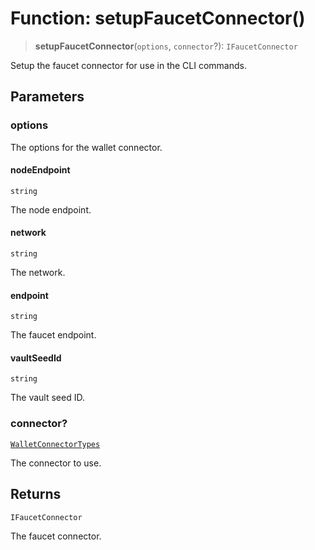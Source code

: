 # Function: setupFaucetConnector()

> **setupFaucetConnector**(`options`, `connector`?): `IFaucetConnector`

Setup the faucet connector for use in the CLI commands.

## Parameters

### options

The options for the wallet connector.

#### nodeEndpoint

`string`

The node endpoint.

#### network

`string`

The network.

#### endpoint

`string`

The faucet endpoint.

#### vaultSeedId

`string`

The vault seed ID.

### connector?

[`WalletConnectorTypes`](../type-aliases/WalletConnectorTypes.md)

The connector to use.

## Returns

`IFaucetConnector`

The faucet connector.
